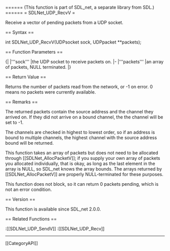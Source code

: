 ====== (This function is part of SDL_net, a separate library from SDL.) ======
= SDLNet_UDP_RecvV =

Receive a vector of pending packets from a UDP socket.

== Syntax ==

<syntaxhighlight lang='c'>
int SDLNet_UDP_RecvV(UDPsocket sock, UDPpacket **packets);
</syntaxhighlight>

== Function Parameters ==

{|
|'''sock'''
|the UDP socket to receive packets on.
|-
|'''packets'''
|an array of packets, NULL terminated.
|}

== Return Value ==

Returns the number of packets read from the network, or -1 on error. 0
means no packets were currently available.

== Remarks ==

The returned packets contain the source address and the channel they
arrived on. If they did not arrive on a bound channel, the the channel will
be set to -1.

The channels are checked in highest to lowest order, so if an address is
bound to multiple channels, the highest channel with the source address
bound will be returned.

This function takes an array of packets but does not need to be allocated
through [[SDLNet_AllocPacketV]]; if you supply your own array of packets
you allocated individually, that is okay, as long as the last element in
the array is NULL, so SDL_net knows the array bounds. The arrays returned
by [[SDLNet_AllocPacketV]] are properly NULL-terminated for these purposes.

This function does not block, so it can return 0 packets pending, which is
not an error condition.

== Version ==

This function is available since SDL_net 2.0.0.

== Related Functions ==

:[[SDLNet_UDP_SendV]]
:[[SDLNet_UDP_Recv]]

----
[[CategoryAPI]]


